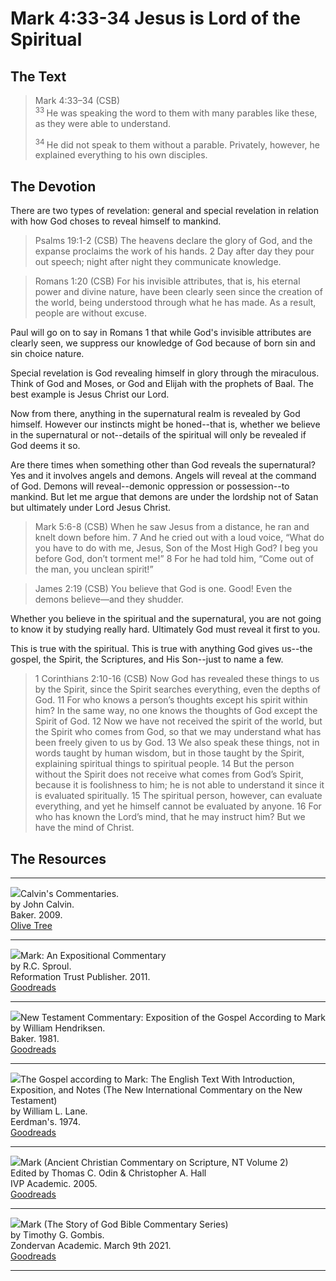 # Mark 4:33-34 Jesus is Lord of the Spiritual

## The Text

>Mark 4:33–34 (CSB)  
><sup> 33 </sup> He was speaking the word to them with many parables like these, as they were able to understand. 
>
><sup> 34 </sup> He did not speak to them without a parable. Privately, however, he explained everything to his own disciples.

## The Devotion

There are two types of revelation: general and special revelation in relation with how God choses to reveal himself to mankind.

>Psalms 19:1-2 (CSB) The heavens declare the glory of God,
and the expanse proclaims the work of his hands.
2 Day after day they pour out speech;
night after night they communicate knowledge.

>Romans 1:20 (CSB) For his invisible attributes, that is, his eternal power and divine nature, have been clearly seen since the creation of the world, being understood through what he has made. As a result, people are without excuse.

Paul will go on to say in Romans 1 that while God's invisible attributes are clearly seen, we suppress our knowledge of God because of born sin and sin choice nature.

Special revelation is God revealing himself in glory through the miraculous. Think of God and Moses, or God and Elijah with the prophets of Baal. The best example is Jesus Christ our Lord.

Now from there, anything in the supernatural realm is revealed by God himself. However our instincts might be honed--that is, whether we believe in the supernatural or not--details of the spiritual will only be revealed if God deems it so.

Are there times when something other than God reveals the supernatural? Yes and it involves angels and demons.  Angels will reveal at the command of God. Demons will reveal--demonic oppression or possession--to mankind. But let me argue that demons are under the lordship not of Satan but ultimately under Lord Jesus Christ.

>Mark 5:6-8 (CSB) When he saw Jesus from a distance, he ran and knelt down before him. 7 And he cried out with a loud voice, “What do you have to do with me, Jesus, Son of the Most High God? I beg you before God, don’t torment me!” 8 For he had told him, “Come out of the man, you unclean spirit!”

>James 2:19 (CSB) You believe that God is one. Good! Even the demons believe—and they shudder.

Whether you believe in the spiritual and the supernatural, you are not going to know it by studying really hard. Ultimately God must reveal it first to you.

This is true with the spiritual. This is true with anything God gives us--the gospel, the Spirit, the Scriptures, and His Son--just to name a few.

>1 Corinthians 2:10-16 (CSB) Now God has revealed these things to us by the Spirit, since the Spirit searches everything, even the depths of God. 11 For who knows a person’s thoughts except his spirit within him? In the same way, no one knows the thoughts of God except the Spirit of God. 12 Now we have not received the spirit of the world, but the Spirit who comes from God, so that we may understand what has been freely given to us by God. 13 We also speak these things, not in words taught by human wisdom, but in those taught by the Spirit, explaining spiritual things to spiritual people. 14 But the person without the Spirit does not receive what comes from God’s Spirit, because it is foolishness to him; he is not able to understand it since it is evaluated spiritually. 15 The spiritual person, however, can evaluate everything, and yet he himself cannot be evaluated by anyone. 16 For
who has known the Lord’s mind,
that he may instruct him?
But we have the mind of Christ.

## The Resources

<hr style="clear:both;">

<img src="/images/commentary-calvin-set-portrait.jpg">Calvin's Commentaries.  
by John Calvin.  
Baker. 2009.  
[Olive Tree](https://www.olivetree.com/store/product.php?productid=17517)

<hr style="clear:both;">

<img src="/images/commentary-mark-sproul.jpg">Mark: An Expositional Commentary  
by R.C. Sproul.  
Reformation Trust Publisher. 2011.  
[Goodreads](https://www.goodreads.com/book/show/13329901-mark?ac=1&from_search=true&qid=AjPCOwNAXj&rank=1)

<hr style="clear:both;">

<img src="/images/commentary-mark-hendriksen.jpg">New Testament Commentary: Exposition of the Gospel According to Mark  
by William Hendriksen.  
Baker. 1981.  
[Goodreads](https://www.goodreads.com/book/show/2365098.Mark)

<hr style="clear:both;">

<img src="/images/commentary-mark-lane.jpg">The Gospel according to Mark: The English Text With Introduction, Exposition, and Notes (The New International Commentary on the New Testament)  
by William L. Lane.  
Eerdman's. 1974.  
[Goodreads](https://www.goodreads.com/book/show/978619.The_Gospel_of_Mark?from_search=true&from_srp=true&qid=UOUMUiJ7z4&rank=2)

<hr style="clear:both;">

<img src="/images/commentary-mark-oden.jpg">Mark (Ancient Christian Commentary on Scripture, NT Volume 2)  
Edited by Thomas C. Odin & Christopher A. Hall  
IVP Academic. 2005.  
[Goodreads](https://www.goodreads.com/book/show/33015669-mark)

<hr style="clear:both;">

<img src="/images/commentary-mark-gombis.jpg">Mark (The Story of God Bible Commentary Series)  
by Timothy G. Gombis.   
Zondervan Academic. March 9th 2021.  
[Goodreads](https://www.goodreads.com/book/show/54287613-mark)

<hr style="clear:both;">
